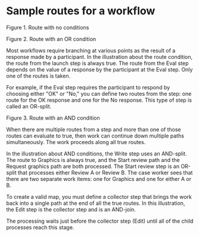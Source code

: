 # Sample routes for a workflow

Figure 1. Route with no conditions

<!-- image -->

Figure 2. Route with an OR condition

<!-- image -->

Most
workflows require branching at various points as the result of a response
made by a participant. In the illustration about the route condition,
the route from the launch step is always true. The route from the
Eval step depends on the value of a response by the participant at
the Eval step. Only one of the routes is taken.

For example,
if the Eval step requires the participant to respond by choosing either
"OK" or "No," you can define two routes from the step: one route for
the OK response and one for the No response. This type of step is
called an OR-split.

Figure 3. Route with an AND condition

<!-- image -->

When
there are multiple routes from a step and more than one of those routes
can evaluate to true, then work can continue down multiple paths simultaneously.
The work proceeds along all true routes.

In the illustration
about AND conditions, the Write step uses an AND-split. The route
to Graphics is always true, and the Start review path and the Request
graphics path are both processed. The Start review step is an OR-split
that processes either Review A or Review B. The case worker sees that
there are two separate work items: one for Graphics and one for either
A or B.

To create a valid map, you must define a collector
step that brings the work back into a single path at the end of all
the true routes. In this illustration, the Edit step is the collector
step and is an AND-join.

The processing waits just before the
collector step (Edit) until all of the child processes reach this
stage.